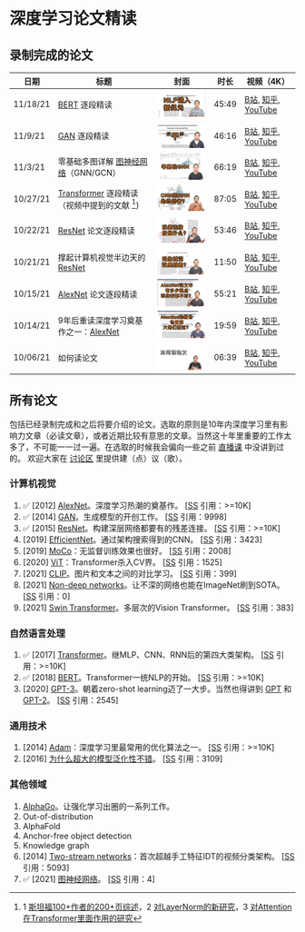 # 深度学习论文精读

## 录制完成的论文


| 日期 | 标题 | 封面 | 时长 | 视频（4K） |
| -- | -- | -- | -- | -- |
| 11/18/21 | [BERT](https://arxiv.org/abs/1810.04805) 逐段精读 | <img src="imgs/bert.jpg" width="200px"/> | 45:49  | [B站](https://www.bilibili.com/video/BV1PL411M7eQ), [知乎](https://www.zhihu.com/zvideo/1445340200976785408), [YouTube](https://youtu.be/ULD3uIb2MHQ) |
| 11/9/21 | [GAN](https://papers.nips.cc/paper/2014/file/5ca3e9b122f61f8f06494c97b1afccf3-Paper.pdf) 逐段精读 | <img src="imgs/gan.jpg" width="200px"/> | 46:16  | [B站](https://www.bilibili.com/video/BV1rb4y187vD/), [知乎](https://www.zhihu.com/zvideo/1442091389241159681), [YouTube](https://www.youtube.com/watch?v=g_0HtlrLiDo) |
| 11/3/21 | 零基础多图详解 [图神经网络](https://distill.pub/2021/gnn-intro/)（GNN/GCN） | <img src="imgs/gnn.jpg" width="200px"/> | 66:19 | [B站](https://www.bilibili.com/video/BV1iT4y1d7zP/), [知乎](https://www.zhihu.com/zvideo/1439540657619087360), [YouTube](https://youtu.be/sejA2PtCITw) |
| 10/27/21 | [Transformer](https://arxiv.org/abs/1706.03762) 逐段精读<br> （视频中提到的文献 [^transformer]) |<img src="imgs/transformer.jpg" width="200px"/> | 87:05 |[B站](https://www.bilibili.com/video/BV1pu411o7BE/), [知乎](https://www.zhihu.com/zvideo/1437034536677404672), [YouTube](https://youtu.be/nzqlFIcCSWQ)|
| 10/22/21 | [ResNet](https://arxiv.org/abs/1512.03385) 论文逐段精读 | <img src="imgs/resnet-2.jpg" width="200px"/> | 53:46 | [B站](https://www.bilibili.com/video/BV1P3411y7nn/), [知乎](https://www.zhihu.com/zvideo/1434795406001180672), [YouTube](https://www.youtube.com/watch?v=pWMnzCX4cwQ) |
| 10/21/21 | 撑起计算机视觉半边天的 [ResNet](https://arxiv.org/abs/1512.03385) | <img src="imgs/resnet-1.jpg" width="200px"/> | 11:50 | [B站](https://www.bilibili.com/video/BV1Fb4y1h73E/), [知乎](https://www.zhihu.com/zvideo/1434787226101751808), [YouTube](https://www.youtube.com/watch?v=NnSldWhSqvY) |
| 10/15/21 | [AlexNet](https://papers.nips.cc/paper/2012/file/c399862d3b9d6b76c8436e924a68c45b-Paper.pdf) 论文逐段精读 | <img src="imgs/alexnet-2.jpg" width="200px"/> | 55:21 | [B站](https://www.bilibili.com/video/BV1hq4y157t1/), [知乎](https://www.zhihu.com/zvideo/1432354207483871232), [YouTube](https://www.youtube.com/watch?v=zjnxu8KUYKA) |
| 10/14/21 | 9年后重读深度学习奠基作之一：[AlexNet](https://papers.nips.cc/paper/2012/file/c399862d3b9d6b76c8436e924a68c45b-Paper.pdf) | <img src="imgs/alexnet-1.jpg" width="200px"/> | 19:59 | [B站](https://www.bilibili.com/video/BV1ih411J7Kz/), [知乎](https://www.zhihu.com/zvideo/1432155856322920448), [YouTube](https://www.youtube.com/watch?v=vdYH0fE6thY) |
| 10/06/21 | 如何读论文 | <img src="imgs/read-paper.jpg" width="200px"/> | 06:39 | [B站](https://www.bilibili.com/video/BV1H44y1t75x/), [知乎](https://www.zhihu.com/zvideo/1428973951632969728), [YouTube](https://www.youtube.com/watch?v=txjl_Q4jCyQ&list=PLFXJ6jwg0qW-7UM8iUTj3qKqdhbQULP5I&index=1) |

[^transformer]: 1 [斯坦福100+作者的200+页综述](https://arxiv.org/abs/2108.07258)，2 [对LayerNorm的新研究](https://arxiv.org/pdf/1911.07013.pdf)，3 [对Attention在Transformer里面作用的研究](https://arxiv.org/abs/2103.03404)


## 所有论文

包括已经录制完成和之后将要介绍的论文。选取的原则是10年内深度学习里有影响力文章（必读文章），或者近期比较有意思的文章。当然这十年里重要的工作太多了，不可能一一过一遍。在选取的时候我会偏向一些之前 [直播课](https://c.d2l.ai/zh-v2/) 中没讲到过的。 欢迎大家在 [讨论区](https://github.com/mli/paper-reading/discussions) 里提供建（点）议（歌）。

### 计算机视觉

1. ✅ [2012] [AlexNet](https://papers.nips.cc/paper/2012/file/c399862d3b9d6b76c8436e924a68c45b-Paper.pdf)。深度学习热潮的奠基作。 [[SS](https://www.semanticscholar.org/paper/ImageNet-classification-with-deep-convolutional-Krizhevsky-Sutskever/abd1c342495432171beb7ca8fd9551ef13cbd0ff) 引用：>=10K]
1. ✅ [2014] [GAN](https://papers.nips.cc/paper/2014/file/5ca3e9b122f61f8f06494c97b1afccf3-Paper.pdf)。生成模型的开创工作。 [[SS](https://www.semanticscholar.org/paper/Generative-Adversarial-Nets-Goodfellow-Pouget-Abadie/54e325aee6b2d476bbbb88615ac15e251c6e8214) 引用：9998]
1. ✅ [2015] [ResNet](https://arxiv.org/abs/1512.03385)。构建深层网络都要有的残差连接。 [[SS](https://www.semanticscholar.org/paper/Deep-Residual-Learning-for-Image-Recognition-He-Zhang/2c03df8b48bf3fa39054345bafabfeff15bfd11d) 引用：>=10K]
1. [2019] [EfficientNet](https://arxiv.org/abs/1905.11946)。通过架构搜索得到的CNN。 [[SS](https://www.semanticscholar.org/paper/EfficientNet%3A-Rethinking-Model-Scaling-for-Neural-Tan-Le/4f2eda8077dc7a69bb2b4e0a1a086cf054adb3f9) 引用：3423]
1. [2019] [MoCo](https://arxiv.org/abs/1911.05722)：无监督训练效果也很好。 [[SS](https://www.semanticscholar.org/paper/Momentum-Contrast-for-Unsupervised-Visual-Learning-He-Fan/ec46830a4b275fd01d4de82bffcabe6da086128f) 引用：2008]
1. [2020] [ViT](https://arxiv.org/abs/2010.11929)：Transformer杀入CV界。 [[SS](https://www.semanticscholar.org/paper/An-Image-is-Worth-16x16-Words%3A-Transformers-for-at-Dosovitskiy-Beyer/7b15fa1b8d413fbe14ef7a97f651f47f5aff3903) 引用：1525]
1. [2021] [CLIP](https://openai.com/blog/clip/)。图片和文本之间的对比学习。 [[SS](https://www.semanticscholar.org/paper/Learning-Transferable-Visual-Models-From-Natural-Radford-Kim/6f870f7f02a8c59c3e23f407f3ef00dd1dcf8fc4) 引用：399]
1. [2021] [Non-deep networks](https://arxiv.org/pdf/2110.07641.pdf)。让不深的网络也能在ImageNet刷到SOTA。 [[SS](https://www.semanticscholar.org/paper/Non-deep-Networks-Goyal-Bochkovskiy/0d7f6086772079bc3e243b7b375a9ca1a517ba8b) 引用：0]
1. [2021] [Swin Transformer](https://arxiv.org/abs/2103.14030)。多层次的Vision Transformer。 [[SS](https://www.semanticscholar.org/paper/Swin-Transformer%3A-Hierarchical-Vision-Transformer-Liu-Lin/c8b25fab5608c3e033d34b4483ec47e68ba109b7) 引用：383]

### 自然语言处理

1. ✅ [2017] [Transformer](https://arxiv.org/abs/1706.03762)。继MLP、CNN、RNN后的第四大类架构。 [[SS](https://www.semanticscholar.org/paper/Attention-is-All-you-Need-Vaswani-Shazeer/204e3073870fae3d05bcbc2f6a8e263d9b72e776) 引用：>=10K]
1. ✅ [2018] [BERT](https://arxiv.org/abs/1810.04805)。Transformer一统NLP的开始。 [[SS](https://www.semanticscholar.org/paper/BERT%3A-Pre-training-of-Deep-Bidirectional-for-Devlin-Chang/df2b0e26d0599ce3e70df8a9da02e51594e0e992) 引用：>=10K]
1. [2020] [GPT-3](https://arxiv.org/abs/2005.14165)。朝着zero-shot learning迈了一大步。当然也得讲到 [GPT](https://s3-us-west-2.amazonaws.com/openai-assets/research-covers/language-unsupervised/language_understanding_paper.pdf) 和 [GPT-2](https://d4mucfpksywv.cloudfront.net/better-language-models/language_models_are_unsupervised_multitask_learners.pdf)。 [[SS](https://www.semanticscholar.org/paper/Language-Models-are-Few-Shot-Learners-Brown-Mann/6b85b63579a916f705a8e10a49bd8d849d91b1fc) 引用：2545]


### 通用技术

1. [2014] [Adam](https://arxiv.org/abs/1412.6980)：深度学习里最常用的优化算法之一。 [[SS](https://www.semanticscholar.org/paper/Adam%3A-A-Method-for-Stochastic-Optimization-Kingma-Ba/a6cb366736791bcccc5c8639de5a8f9636bf87e8) 引用：>=10K]
1. [2016] [为什么超大的模型泛化性不错](https://arxiv.org/abs/1611.03530)。 [[SS](https://www.semanticscholar.org/paper/Understanding-deep-learning-requires-rethinking-Zhang-Bengio/54ddb00fa691728944fd8becea90a373d21597cf) 引用：3109]

### 其他领域

1. [AlphaGo](https://deepmind.com/research/case-studies/alphago-the-story-so-far)。让强化学习出圈的一系列工作。
1. Out-of-distribution
1. AlphaFold
1. Anchor-free object detection
1. Knowledge graph
1. [2014] [Two-stream networks](https://arxiv.org/abs/1406.2199)：首次超越手工特征IDT的视频分类架构。 [[SS](https://www.semanticscholar.org/paper/Two-Stream-Convolutional-Networks-for-Action-in-Simonyan-Zisserman/67dccc9a856b60bdc4d058d83657a089b8ad4486) 引用：5093]
1. ✅ [2021] [图神经网络](https://distill.pub/2021/gnn-intro/)。 [[SS](https://www.semanticscholar.org/paper/A-Gentle-Introduction-to-Graph-Neural-Networks-S%C3%A1nchez-Lengeling-Reif/2c0e0440882a42be752268d0b64243243d752a74) 引用：4]

